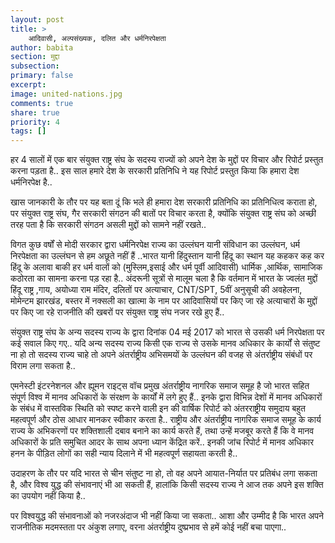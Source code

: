 ```yaml
---
layout: post
title: >
    आदिवासी, अल्पसंख्यक, दलित और धर्मनिरपेक्षता
author: babita
section: मुद्दा
subsection:
primary: false
excerpt:
image: united-nations.jpg
comments: true
share: true
priority: 4
tags: []
---
```


हर 4 सालों में एक बार संयुक्त राष्ट्र संघ के सदस्य राज्यों को अपने देश के मुद्दों पर विचार और रिपोर्ट प्रस्तुत करना पड़ता है.. इस साल हमारे देश के सरकारी प्रतिनिधि ने यह रिपोर्ट प्रस्तुत किया कि हमारा देश धर्मनिरपेक्ष है..

खास जानकारी के तौर पर यह बता दूं कि भले ही हमारा देश सरकारी प्रतिनिधि का प्रतिनिधित्व कराता हो, पर संयुक्त राष्ट्र संघ, गैर सरकारी संगठन की बातों पर विचार करता है, क्योंकि संयुक्त राष्ट्र संघ को अच्छी तरह पता है कि सरकारी संगठन असली मुद्दों को सामने नहीं रखते..

विगत कुछ वर्षों से मोदी सरकार द्वारा धर्मनिरपेक्ष राज्य का उल्लंघन यानी संविधान का उल्लंघन, धर्म निरपेक्षता का उल्लंघन से हम अछूते नहीं हैं ..भारत यानी हिंदुस्तान यानी हिंदू का स्थान यह कहकर कह कर हिंदू के अलावा बाकी हर धर्म वालों को (मुस्लिम,इसाई और धर्म पूर्वी आदिवासी) धार्मिक ,आर्थिक, सामाजिक कठोरता का सामना करना पड़ रहा है.. अंदरूनी सूत्रों से मालूम चला है कि वर्तमान में भारत के ज्वलंत मुद्दों हिंदू राष्ट्र ,गाय, अयोध्या राम मंदिर, दलितों पर अत्याचार, CNT/SPT, 5वीं अनुसूची की अवहेलना, मोमेन्टम झारखंड, बस्तर में नक्सली का खात्मा के नाम पर आदिवासियों पर किए जा रहे अत्याचारों के मुद्दों पर किए जा रहे राजनीति की खबरों पर संयुक्त राष्ट्र संघ नजर रखे हुए हैं..

संयुक्त राष्ट्र संघ के अन्य सदस्य राज्य के द्वारा दिनांक 04 मई 2017 को भारत से उसकी धर्म निरपेक्षता पर कई सवाल किए गए.. यदि अन्य सदस्य राज्य किसी एक राज्य से उसके मानव अधिकार के कार्यों से संतुष्ट ना हो तो सदस्य राज्य चाहे तो अपने अंतर्राष्ट्रीय अभिसमयों के उल्लंघन की वजह से अंतर्राष्ट्रीय संबंधों पर विराम लगा सकता है..

एमनेस्टी इंटरनेशनल और ह्यूमन राइट्स वॉच प्रमुख अंतर्राष्ट्रीय नागरिक समाज समूह है जो भारत सहित संपूर्ण विश्व में मानव अधिकारों के संरक्षण के कार्यों में लगे हुए हैं.. इनके द्वारा विभिन्न देशों में मानव अधिकारों के संबंध में वास्तविक स्थिति को स्पष्ट करने वाली इन की वार्षिक रिपोर्ट को अंतरराष्ट्रीय समुदाय बहुत महत्वपूर्ण और ठोस आधार मानकर स्वीकार करता है.. राष्ट्रीय और अंतर्राष्ट्रीय नागरिक समाज समूह के कार्य राज्य के अभिकरणों पर शक्तिशाली दबाव बनाने का कार्य करते हैं, तथा उन्हें मजबूर करते हैं कि वे मानव अधिकारों के प्रति समुचित आदर के साथ अपना ध्यान केंद्रित करें.. इनकी जांच रिपोर्ट में मानव अधिकार हनन के पीड़ित लोगों का सही न्याय दिलाने में भी महत्वपूर्ण सहायता करती है..

उदाहरण के तौर पर यदि भारत से चीन संतुष्ट ना हो, तो वह अपने आयात-निर्यात पर प्रतिबंध लगा सकता है, और विश्व युद्ध की संभावनाएं भी आ सकती हैं, हालांकि किसी सदस्य राज्य ने आज तक अपने इस शक्ति का उपयोग नहीं किया है..

पर विश्वयुद्ध की संभावनाओं को नजरअंदाज भी नहीं किया जा सकता.. आशा और उम्मीद है कि भारत अपने राजनीतिक मदमस्तता पर अंकुश लगाए, वरना अंतर्राष्ट्रीय दुष्प्रभाव से हमें कोई नहीं बचा पाएगा..